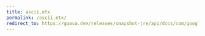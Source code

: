 ```yaml
---
title: ascii.etx
permalink: /ascii.etx/
redirect_to: https://guava.dev/releases/snapshot-jre/api/docs/com/google/common/base/Ascii.html#ETX
---
```

